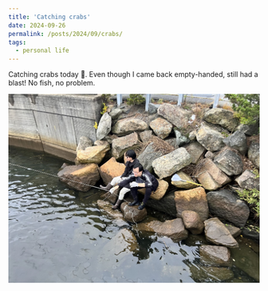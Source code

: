 ```yaml
---
title: 'Catching crabs'
date: 2024-09-26
permalink: /posts/2024/09/crabs/
tags:
  - personal life
---
```


Catching crabs today 🦀. Even though I came back empty-handed, still had a blast! No fish, no problem.

![Bad catcher](./pictures/crabs-1.jpg)

